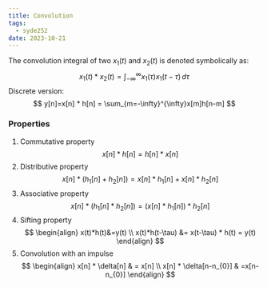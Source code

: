 ```yaml
---
title: Convolution
tags:
  - syde252
date: 2023-10-21
---
```

The convolution integral of two $x_{1}(t)$ and $x_{2}(t)$ is denoted symbolically as:
$$
x_{1}(t) * x_{2}(t) = \int_{-\infty}^{\infty} x_{1}(\tau)x_{1}(t-\tau) \, d\tau 
$$
Discrete version:
$$
y[n]=x[n] * h[n] = \sum_{m=-\infty}^{\infty}x[m]h[n-m]
$$

### Properties
1) Commutative property
$$
x[n] * h[n] = h[n] * x[n]
$$
2) Distributive property
$$
x[n]*(h_{1}[n]+h_{2}[n]) = x[n] * h_{1}[n] + x[n]*h_{2}[n]
$$
3) Associative property
$$
x[n]*(h_{1}[n]*h_{2}[n]) = (x[n]*h_{1}[n])*h_{2}[n]
$$
4) Sifting property
$$
\begin{align}
x(t)*h(t)&=y(t) \\
x(t)*h(t-\tau) &= x(t-\tau) * h(t) = y(t)
\end{align}
$$
5) Convolution with an impulse
$$
\begin{align}
x[n] * \delta[n]  & = x[n] \\
x[n] * \delta[n-n_{0}] & =x[n-n_{0}]
\end{align}
$$
